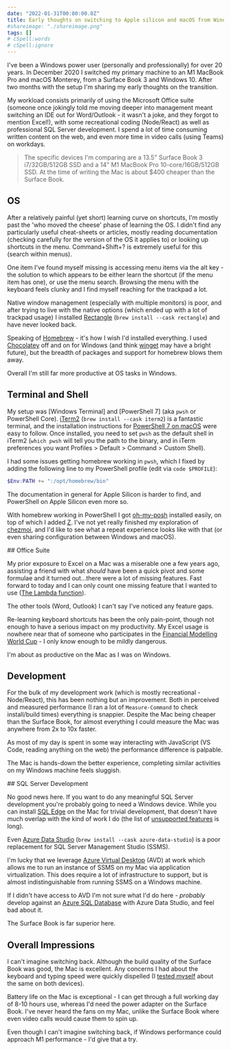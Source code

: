 ```yaml
---
date: "2022-01-31T00:00:00.0Z"
title: Early thoughts on switching to Apple silicon and macOS from Windows
#shareimage: "./shareimage.png"
tags: []
# cSpell:words
# cSpell:ignore
---
```


I've been a Windows power user (personally and professionally) for over 20 years. In December 2020 I switched my primary machine to an M1 MacBook Pro and macOS Monterey, from a Surface Book 3 and Windows 10. After two months with the setup I'm sharing my early thoughts on the transition.

My workload consists primarily of using the Microsoft Office suite (someone once jokingly told me moving deeper into management meant switching an IDE out for Word/Outlook - it wasn't a joke, and they forgot to mention Excel!), with some recreational coding (Node/React) as well as professional SQL Server development. I spend a lot of time consuming written content on the web, and even more time in video calls (using Teams) on workdays.

> The specific devices I'm comparing are a 13.5" Surface Book 3 i7/32GB/512GB SSD and a 14" M1 MacBook Pro 10-core/16GB/512GB SSD. At the time of writing the Mac is about $400 cheaper than the Surface Book.

## OS

After a relatively painful (yet short) learning curve on shortcuts, I'm mostly past the 'who moved the cheese' phase of learning the OS. I didn't find any particularly useful cheat-sheets or articles, mostly reading documentation (checking carefully for the version of the OS it applies to) or looking up shortcuts in the menu. Command+Shift+? is extremely useful for this (search within menus).

One item I've found myself missing is accessing menu items via the alt key - the solution to which appears to be either learn the shortcut (if the menu item has one), or use the menu search. Browsing the menu with the keyboard feels clunky and I find myself reaching for the trackpad a lot.

Native window management (especially with multiple monitors) is poor, and after trying to live with the native options (which ended up with a lot of trackpad usage) I installed [Rectangle] (`brew install --cask rectangle`) and have never looked back.

Speaking of [Homebrew] - it's how I wish I'd installed everything. I used [Chocolatey] off and on for Windows (and think [winget] may have a bright future), but the breadth of packages and support for homebrew blows them away.

Overall I'm still far more productive at OS tasks in Windows.

## Terminal and Shell

My setup was [Windows Terminal] and [PowerShell 7] (aka `pwsh` or PowerShell Core). [iTerm2] (`brew install --cask iterm2`) is a fantastic terminal, and the installation instructions for [PowerShell 7 on macOS] were easy to follow. Once installed, you need to set `pwsh` as the default shell in iTerm2 (`which pwsh` will tell you the path to the binary, and in iTerm preferences you want Profiles > Default > Command > Custom Shell).

I had some issues getting homebrew working in `pwsh`, which I fixed by adding the following line to my PowerShell profile (edit via `code $PROFILE`):

```powershell
$Env:PATH += ":/opt/homebrew/bin"
```

The documentation in general for Apple Silicon is harder to find, and PowerShell on Apple Silicon even more so.

With homebrew working in PowerShell I got [oh-my-posh] installed easily, on top of which I added [Z]. I've not yet really finished my exploration of [chezmoi], and I'd like to see what a repeat experience looks like with that (or even sharing configuration between Windows and macOS).

## Office Suite

My prior exposure to Excel on a Mac was a miserable one a few years ago, assisting a friend with what _should_ have been a quick pivot and some formulae and it turned out...there were a lot of missing features. Fast forward to today and I can only count one missing feature that I wanted to use ([The Lambda function]).

The other tools (Word, Outlook) I can't say I've noticed any feature gaps.

Re-learning keyboard shortcuts has been the only pain-point, though not enough to have a serious impact on my productivity. My Excel usage is nowhere near that of someone who participates in the [Financial Modelling World Cup] - I only know enough to be mildly dangerous.

I'm about as productive on the Mac as I was on Windows.

## Development

For the bulk of my development work (which is mostly recreational - Node/React), this has been nothing but an improvement. Both in perceived and measured performance (I ran a lot of `Measure-Command` to check install/build times) everything is snappier. Despite the Mac being cheaper than the Surface Book, for almost everything I could measure the Mac was anywhere from 2x to 10x faster.

As most of my day is spent in some way interacting with JavaScript (VS Code, reading anything on the web) the performance difference is palpable.

The Mac is hands-down the better experience, completing similar activities on my Windows machine feels sluggish.

## SQL Server Development

No good news here. If you want to do any meaningful SQL Server development you're probably going to need a Windows device. While you can install [SQL Edge] on the Mac for trivial development, that doesn't have much overlap with the kind of work I do (the list of [unsupported features][unsupported features on sql edge] is long).

Even [Azure Data Studio] (`brew install --cask azure-data-studio`) is a poor replacement for SQL Server Management Studio (SSMS).

I'm lucky that we leverage [Azure Virtual Desktop] (AVD) at work which allows me to run an instance of SSMS on my Mac via application virtualization. This does require a lot of infrastructure to support, but is almost indistinguishable from running SSMS on a Windows machine.

If I didn't have access to AVD I'm not sure what I'd do here - _probably_ develop against an [Azure SQL Database] with Azure Data Studio, and feel bad about it.

The Surface Book is far superior here.

## Overall Impressions

I can't imagine switching back. Although the build quality of the Surface Book was good, the Mac is excellent. Any concerns I had about the keyboard and typing speed were quickly dispelled (I [tested myself][typing speed results] about the same on both devices).

Battery life on the Mac is exceptional - I can get through a full working day of 8-10 hours use, whereas I'd need the power adapter on the Surface Book. I've never heard the fans on my Mac, unlike the Surface Book where even video calls would cause them to spin up.

Even though I can't imagine switching back, if Windows performance could approach M1 performance - I'd give that a try.

[rectangle]: https://rectangleapp.com/
[homebrew]: https://brew.sh/
[chocolatey]: https://chocolatey.org/
[winget]: https://docs.microsoft.com/en-us/windows/package-manager/winget/
[iterm2]: https://iterm2.com/
[powershell 7 on macos]: https://docs.microsoft.com/en-us/powershell/scripting/install/installing-powershell-on-macos
[z]: https://github.com/badmotorfinger/z
[oh-my-posh]: https://ohmyposh.dev/
[chezmoi]: https://www.chezmoi.io/
[financial modelling world cup]: https://www.fmworldcup.com/
[the lambda function]: https://support.microsoft.com/en-us/office/lambda-function-bd212d27-1cd1-4321-a34a-ccbf254b8b67
[sql edge]: https://docs.microsoft.com/en-us/azure/azure-sql-edge/
[unsupported features on sql edge]: https://docs.microsoft.com/en-us/azure/azure-sql-edge/features#unsupported-features
[azure data studio]: https://docs.microsoft.com/en-us/sql/azure-data-studio
[azure virtual desktop]: https://docs.microsoft.com/en-us/azure/virtual-desktop/overview
[azure sql database]: https://docs.microsoft.com/en-us/azure/azure-sql/database/sql-database-paas-overview
[typing speed results]: https://flatgithub.com/taddison/my-data/blob/main/typing/results.csv?filename=typing%2Fresults.csv&sha=7ca028570c3bc25c8a51fc0120c88456048c29b2
